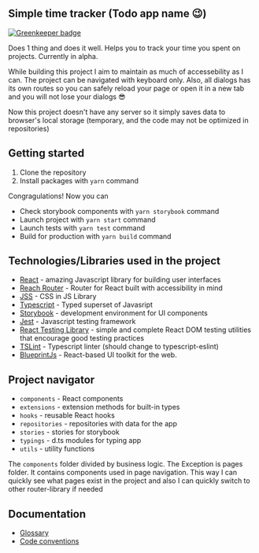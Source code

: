 ## Simple time tracker (Todo app name 😉)

[![Greenkeeper badge](https://badges.greenkeeper.io/sheenm/task-time-management.svg)](https://greenkeeper.io/)

Does 1 thing and does it well. Helps you to track your time you spent on projects. Currently in alpha.

While building this project I aim to maintain as much of accessebility as I can. The project can be navigated with keyboard only. Also, all dialogs has its own routes so you can safely reload your page or open it in a new tab and you will not lose your dialogs 😎

Now this project doesn't have any server so it simply saves data to browser's local storage (temporary, and the code may not be optimized in repositories)

## Getting started

1. Clone the repository
2. Install packages with `yarn` command

Congragulations! Now you can

- Check storybook components with `yarn storybook` command
- Launch project  with `yarn start` command
- Launch tests with `yarn test` command
- Build for production with `yarn build` command

## Technologies/Libraries used in the project

- [React](https://reactjs.org/) - amazing Javascript library for building user interfaces
- [Reach Router](https://reach.tech/router) - Router for React built with accessibility in mind
- [JSS](https://cssinjs.org/) - CSS in JS Library
- [Typescript](http://www.typescriptlang.org/) - Typed superset of Javasript
- [Storybook](https://storybook.js.org/) - development environment for UI components
- [Jest](https://jestjs.io/) - Javascript testing framework
- [React Testing Library](https://testing-library.com/docs/react-testing-library/intro) - simple and complete React DOM testing utilities that encourage good testing practices
- [TSLint](https://palantir.github.io/tslint/) - Typescript linter (should change to typescript-eslint)
- [BlueprintJs](https://blueprintjs.com/) - React-based UI toolkit for the web.

## Project navigator

- `components` - React components
- `extensions` - extension methods for built-in types
- `hooks` - reusable React hooks
- `repositories` - repositories with data for the app
- `stories` - stories for storybook
- `typings` - d.ts modules for typing app
- `utils` - utility functions

The `components` folder divided by business logic. The Exception is pages folder. It contains components used in page navigation. This way I can quickly see what pages exist in the project and also I can quickly switch to other router-library if needed

## Documentation

- [Glossary](https://github.com/sheenm/task-time-management/blob/dev/Glossary.md)
- [Code conventions](https://github.com/sheenm/task-time-management/blob/dev/Conventions.md)
